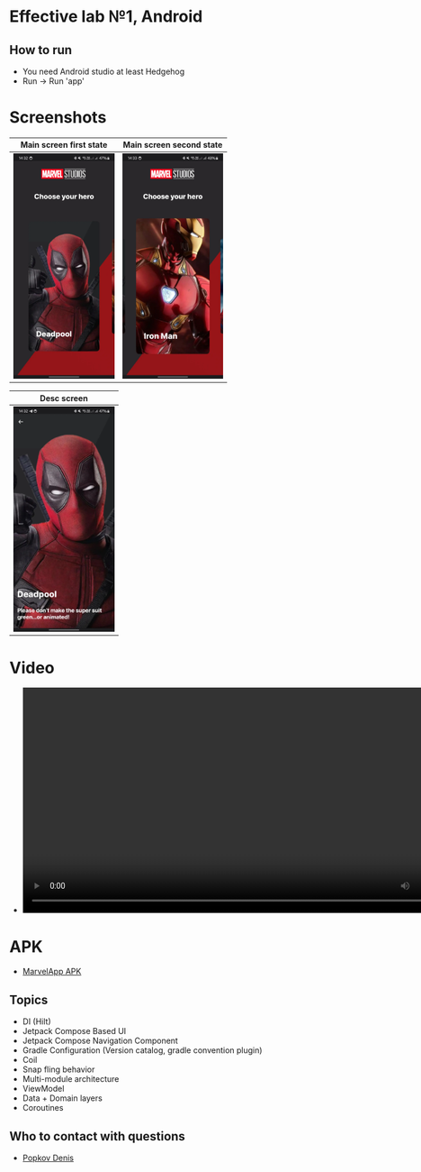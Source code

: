 # Effective lab №1, Android

## How to run

* You need Android studio at least Hedgehog
* Run -> Run 'app'

# Screenshots

|              Main screen first state              |             Main screen second state              |
|:-------------------------------------------------:|:-------------------------------------------------:|
| <img src="assets/screenshot_1.webp" height="400"> | <img src="assets/screenshot_3.webp" height="400"> |

|                    Desc screen                    |
|:-------------------------------------------------:|
| <img src="assets/screenshot_2.webp" height="400"> |

# Video

* <video src="https://github.com/DenisPopkov/MarvelApp/assets/57343209/d315bf0c-e5fe-4f2b-97ca-3ef20be418c5" height="400"></video>

# APK

* [MarvelApp APK](assets/app-release.apk)

## Topics

* DI (Hilt)
* Jetpack Compose Based UI
* Jetpack Compose Navigation Component
* Gradle Configuration (Version catalog, gradle convention plugin)
* Coil
* Snap fling behavior
* Multi-module architecture
* ViewModel
* Data + Domain layers
* Coroutines

## Who to contact with questions

* [Popkov Denis](https://t.me/MolodoyDenis)
